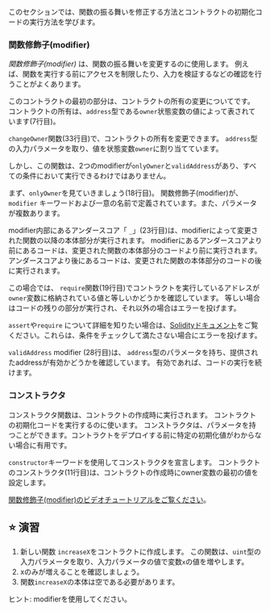 このセクションでは、関数の振る舞いを修正する方法とコントラクトの初期化コードの実行方法を学びます。

### 関数修飾子(modifier)

_関数修飾子(modifier)_ は、関数の振る舞いを変更するのに使用します。 例えば、関数を実行する前にアクセスを制限したり、入力を検証するなどの確認を行うことがよくあります。

このコントラクトの最初の部分は、コントラクトの所有の変更についてです。 コントラクトの所有は、`address`型である`owner`状態変数の値によって表されています(7行目)。

`changeOwner`関数(33行目)で、コントラクトの所有を変更できます。 `address`型の入力パラメータを取り、値を状態変数`owner`に割り当てています。

しかし、この関数は、2つのmodifierが`onlyOwner`と`validAddress`があり、すべての条件において実行できるわけではありません。

まず、`onlyOwner`を見ていきましょう(18行目)。
関数修飾子(modifier)が、 `modifier` キーワードおよび一意の名前で定義されています。また、パラメータが複数あります。

modifier内部にあるアンダースコア「 `_`」(23行目)は、modifierによって変更された関数の以降の本体部分が実行されます。
modifierにあるアンダースコアより前にあるコードは、変更された関数の本体部分のコードより前に実行されます。 アンダースコアより後にあるコードは、変更された関数の本体部分のコードの後に実行されます。

この場合では、 `require`関数(19行目)でコントラクトを実行しているアドレスが`owner`変数に格納されている値と等しいかどうかを確認しています。 等しい場合はコードの残りの部分が実行され、それ以外の場合はエラーを投げます。

`assert`や`require` について詳細を知りたい場合は、<a href="https://docs.soliditylang.org/en/latest/control-structures.html#error-handling-assert-require-revert-and-exceptions" target="_blank">Solidityドキュメント</a>をご覧ください。これらは、条件をチェックして満たさない場合にエラーを投げます。

`validAddress` modifier (28行目)は、 `address`型のパラメータを持ち、提供されたaddressが有効かどうかを確認しています。 有効であれば、コードの実行を続けます。

### コンストラクタ

コンストラクタ関数は、コントラクトの作成時に実行されます。 コントラクトの初期化コードを実行するのに使います。 コンストラクタは、パラメータを持つことができます。コントラクトをデプロイする前に特定の初期化値がわからない場合に有用です。

`constructor`キーワードを使用してコンストラクタを宣言します。 コントラクトのコンストラクタ(11行目)は、コントラクトの作成時にowner変数の最初の値を設定します。

<a href="https://www.youtube.com/watch?v=b6FBWsz7VaI" target="_blank">関数修飾子(modifier)のビデオチュートリアルをご覧ください</a>。

## ⭐️ 演習

1. 新しい関数 `increaseX`をコントラクトに作成します。 この関数は、`uint`型の入力パラメータを取り、入力パラメータの値で変数`x`の値を増やします。
2. xのみが増えることを確認しましょう。
3. 関数`increaseX`の本体は空である必要があります。

ヒント: modifierを使用してください。